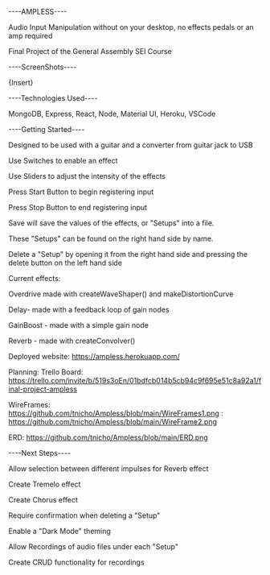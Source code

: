 ----AMPLESS----

Audio Input Manipulation without on your desktop, no effects pedals or an amp required

Final Project of the General Assembly SEI Course

----ScreenShots----

{Insert}

----Technologies Used----

MongoDB, Express, React, Node, Material UI, Heroku, VSCode

----Getting Started----

Designed to be used with a guitar and a converter from guitar jack to USB

Use Switches to enable an effect

Use Sliders to adjust the intensity of the effects

Press Start Button to begin registering input

Press Stop Button to end registering input

Save will save the values of the effects, or "Setups" into a file.

These "Setups" can be found on the right hand side by name.

Delete a "Setup" by opening it from the right hand side and pressing the delete button on the left hand side

Current effects:

Overdrive made with createWaveShaper() and makeDistortionCurve

Delay- made with a feedback loop of gain nodes

GainBoost - made with a simple gain node

Reverb - made with createConvolver()

Deployed website: https://ampless.herokuapp.com/

Planning:
Trello Board: https://trello.com/invite/b/519s3oEn/01bdfcb014b5cb94c9f695e51c8a92a1/final-project-ampless

WireFrames:   https://github.com/tnicho/Ampless/blob/main/WireFrames1.png
          :   https://github.com/tnicho/Ampless/blob/main/WireFrame2.png
              
ERD:          https://github.com/tnicho/Ampless/blob/main/ERD.png

----Next Steps----

Allow selection between different impulses for Reverb effect

Create Tremelo effect

Create Chorus effect

Require confirmation when deleting a "Setup"

Enable a "Dark Mode" theming

Allow Recordings of audio files under each "Setup"

Create CRUD functionality for recordings

